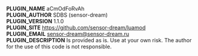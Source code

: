 **PLUGIN_NAME** aCmOdFoRvAh  
**PLUGIN_AUTHOR** SDBS (sensor-dream)  
**PLUGIN_VERSION** 1.1.0  
**PLUGIN_SITE** https://github.com/sensor-dream/luamod  
**PLUGIN_EMAIL** sensor-dream@sensor-dream.ru  
**PLUGIN_DESCRIPTION** Is provided as is. Use at your own risk. The author for the use of this code is not responsible.  

